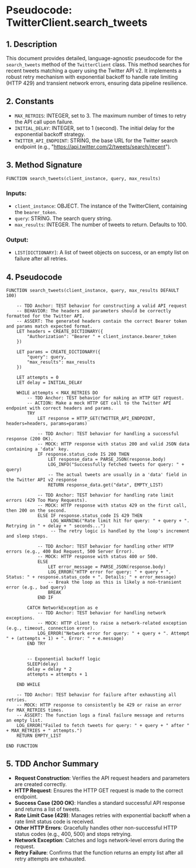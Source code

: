 # Pseudocode: TwitterClient.search_tweets

## 1. Description

This document provides detailed, language-agnostic pseudocode for the `search_tweets` method of the `TwitterClient` class. This method searches for recent tweets matching a query using the Twitter API v2. It implements a robust retry mechanism with exponential backoff to handle rate limiting (HTTP 429) and transient network errors, ensuring data pipeline resilience.

## 2. Constants

-   `MAX_RETRIES`: INTEGER, set to 3. The maximum number of times to retry the API call upon failure.
-   `INITIAL_DELAY`: INTEGER, set to 1 (second). The initial delay for the exponential backoff strategy.
-   `TWITTER_API_ENDPOINT`: STRING, the base URL for the Twitter search endpoint (e.g., "https://api.twitter.com/2/tweets/search/recent").

## 3. Method Signature

`FUNCTION search_tweets(client_instance, query, max_results)`

### **Inputs:**

-   `client_instance`: OBJECT. The instance of the TwitterClient, containing the `bearer_token`.
-   `query`: STRING. The search query string.
-   `max_results`: INTEGER. The number of tweets to return. Defaults to 100.

### **Output:**

-   `LIST[DICTIONARY]`: A list of tweet objects on success, or an empty list on failure after all retries.

## 4. Pseudocode

```pseudocode
FUNCTION search_tweets(client_instance, query, max_results DEFAULT 100)

    -- TDD Anchor: TEST behavior for constructing a valid API request
    -- BEHAVIOR: The headers and parameters should be correctly formatted for the Twitter API.
    -- ASSERT: The generated headers contain the correct Bearer token and params match expected format.
    LET headers = CREATE_DICTIONARY({
        "Authorization": "Bearer " + client_instance.bearer_token
    })

    LET params = CREATE_DICTIONARY({
        "query": query,
        "max_results": max_results
    })

    LET attempts = 0
    LET delay = INITIAL_DELAY

    WHILE attempts < MAX_RETRIES DO
        -- TDD Anchor: TEST behavior for making an HTTP GET request.
        -- ACTION: Make a mock HTTP GET call to the Twitter API endpoint with correct headers and params.
        TRY
            LET response = HTTP_GET(TWITTER_API_ENDPOINT, headers=headers, params=params)

            -- TDD Anchor: TEST behavior for handling a successful response (200 OK).
            -- MOCK: HTTP response with status 200 and valid JSON data containing a 'data' key.
            IF response.status_code IS 200 THEN
                LET response_data = PARSE_JSON(response.body)
                LOG_INFO("Successfully fetched tweets for query: " + query)
                -- The actual tweets are usually in a 'data' field in the Twitter API v2 response
                RETURN response_data.get("data", EMPTY_LIST)

            -- TDD Anchor: TEST behavior for handling rate limit errors (429 Too Many Requests).
            -- MOCK: HTTP response with status 429 on the first call, then 200 on the second.
            ELSE IF response.status_code IS 429 THEN
                 LOG_WARNING("Rate limit hit for query: " + query + ". Retrying in " + delay + " seconds...")
                 -- The retry logic is handled by the loop's increment and sleep steps.

            -- TDD Anchor: TEST behavior for handling other HTTP errors (e.g., 400 Bad Request, 500 Server Error).
            -- MOCK: HTTP response with status 400 or 500.
            ELSE
                LET error_message = PARSE_JSON(response.body)
                LOG_ERROR("HTTP error for query: " + query + ". Status: " + response.status_code + ". Details: " + error_message)
                -- Break the loop as this is likely a non-transient error (e.g., bad query)
                BREAK
            END IF

        CATCH NetworkException as e
            -- TDD Anchor: TEST behavior for handling network exceptions.
            -- MOCK: HTTP client to raise a network-related exception (e.g., timeout, connection error).
            LOG_ERROR("Network error for query: " + query + ". Attempt " + (attempts + 1) + ". Error: " + e.message)
        END TRY


        -- Exponential backoff logic
        SLEEP(delay)
        delay = delay * 2
        attempts = attempts + 1

    END WHILE

    -- TDD Anchor: TEST behavior for failure after exhausting all retries.
    -- MOCK: HTTP response to consistently be 429 or raise an error for MAX_RETRIES times.
    -- ASSERT: The function logs a final failure message and returns an empty list.
    LOG_ERROR("Failed to fetch tweets for query: " + query + " after " + MAX_RETRIES + " attempts.")
    RETURN EMPTY_LIST

END FUNCTION
```

## 5. TDD Anchor Summary

-   **Request Construction**: Verifies the API request headers and parameters are created correctly.
-   **HTTP Request**: Ensures the HTTP GET request is made to the correct endpoint.
-   **Success Case (200 OK)**: Handles a standard successful API response and returns a list of tweets.
-   **Rate Limit Case (429)**: Manages retries with exponential backoff when a rate limit status code is received.
-   **Other HTTP Errors**: Gracefully handles other non-successful HTTP status codes (e.g., 400, 500) and stops retrying.
-   **Network Exception**: Catches and logs network-level errors during the request.
-   **Retry Failure**: Confirms that the function returns an empty list after all retry attempts are exhausted.